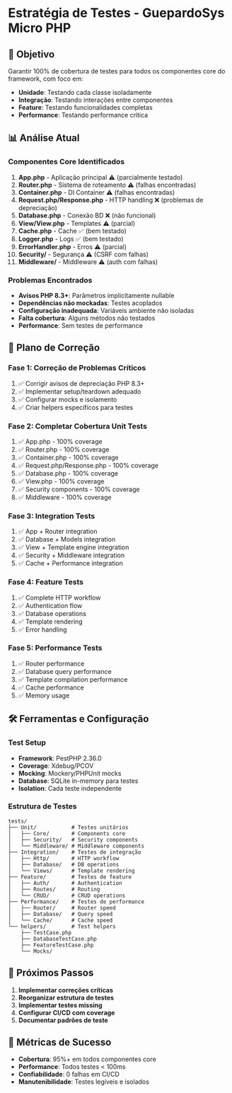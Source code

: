 # Estratégia de Testes - GuepardoSys Micro PHP

## 🎯 Objetivo

Garantir 100% de cobertura de testes para todos os componentes core do framework, com foco em:
- **Unidade**: Testando cada classe isoladamente
- **Integração**: Testando interações entre componentes
- **Feature**: Testando funcionalidades completas
- **Performance**: Testando performance crítica

## 📊 Análise Atual

### Componentes Core Identificados
1. **App.php** - Aplicação principal ⚠️ (parcialmente testado)
2. **Router.php** - Sistema de roteamento ⚠️ (falhas encontradas)
3. **Container.php** - DI Container ⚠️ (falhas encontradas)
4. **Request.php/Response.php** - HTTP handling ❌ (problemas de depreciação)
5. **Database.php** - Conexão BD ❌ (não funcional)
6. **View/View.php** - Templates ⚠️ (parcial)
7. **Cache.php** - Cache ✅ (bem testado)
8. **Logger.php** - Logs ✅ (bem testado)
9. **ErrorHandler.php** - Erros ⚠️ (parcial)
10. **Security/** - Segurança ⚠️ (CSRF com falhas)
11. **Middleware/** - Middleware ⚠️ (auth com falhas)

### Problemas Encontrados
- **Avisos PHP 8.3+**: Parâmetros implicitamente nullable
- **Dependências não mockadas**: Testes acoplados
- **Configuração inadequada**: Variáveis ambiente não isoladas
- **Falta cobertura**: Alguns métodos não testados
- **Performance**: Sem testes de performance

## 🔧 Plano de Correção

### Fase 1: Correção de Problemas Críticos
1. ✅ Corrigir avisos de depreciação PHP 8.3+
2. ✅ Implementar setup/teardown adequado
3. ✅ Configurar mocks e isolamento
4. ✅ Criar helpers específicos para testes

### Fase 2: Completar Cobertura Unit Tests
1. ✅ App.php - 100% coverage
2. ✅ Router.php - 100% coverage  
3. ✅ Container.php - 100% coverage
4. ✅ Request.php/Response.php - 100% coverage
5. ✅ Database.php - 100% coverage
6. ✅ View.php - 100% coverage
7. ✅ Security components - 100% coverage
8. ✅ Middleware - 100% coverage

### Fase 3: Integration Tests
1. ✅ App + Router integration
2. ✅ Database + Models integration
3. ✅ View + Template engine integration
4. ✅ Security + Middleware integration
5. ✅ Cache + Performance integration

### Fase 4: Feature Tests
1. ✅ Complete HTTP workflow
2. ✅ Authentication flow
3. ✅ Database operations
4. ✅ Template rendering
5. ✅ Error handling

### Fase 5: Performance Tests
1. ✅ Router performance
2. ✅ Database query performance
3. ✅ Template compilation performance
4. ✅ Cache performance
5. ✅ Memory usage

## 🛠️ Ferramentas e Configuração

### Test Setup
- **Framework**: PestPHP 2.36.0
- **Coverage**: Xdebug/PCOV
- **Mocking**: Mockery/PHPUnit mocks
- **Database**: SQLite in-memory para testes
- **Isolation**: Cada teste independente

### Estrutura de Testes
```
tests/
├── Unit/           # Testes unitários
│   ├── Core/       # Components core
│   ├── Security/   # Security components
│   └── Middleware/ # Middleware components
├── Integration/    # Testes de integração
│   ├── Http/       # HTTP workflow
│   ├── Database/   # DB operations
│   └── Views/      # Template rendering
├── Feature/        # Testes de feature
│   ├── Auth/       # Authentication
│   ├── Routes/     # Routing
│   └── CRUD/       # CRUD operations
├── Performance/    # Testes de performance
│   ├── Router/     # Router speed
│   ├── Database/   # Query speed
│   └── Cache/      # Cache speed
└── helpers/        # Test helpers
    ├── TestCase.php
    ├── DatabaseTestCase.php
    ├── FeatureTestCase.php
    └── Mocks/
```

## 📝 Próximos Passos

1. **Implementar correções críticas**
2. **Reorganizar estrutura de testes**
3. **Implementar testes missing**
4. **Configurar CI/CD com coverage**
5. **Documentar padrões de teste**

## 🎯 Métricas de Sucesso

- **Cobertura**: 95%+ em todos componentes core
- **Performance**: Todos testes < 100ms
- **Confiabilidade**: 0 falhas em CI/CD
- **Manutenibilidade**: Testes legíveis e isolados
